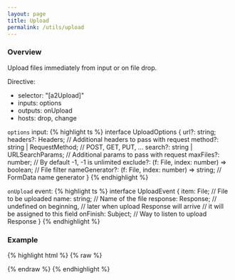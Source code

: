 ```yaml
---
layout: page
title: Upload
permalink: /utils/upload
---
```


### Overview
Upload files immediately from input or on file drop.

Directive:

 - selector: "[a2Upload]"
 - inputs: options
 - outputs: onUpload
 - hosts: drop, change

`options` input:
{% highlight ts %}
interface UploadOptions {
    url?: string;
    headers?: Headers; // Additional headers to pass with request
    method?: string | RequestMethod; // POST, GET, PUT, ...
    search?: string | URLSearchParams; // Additional params to pass with request
    maxFiles?: number; // By default -1, -1 is unlimited
    exclude?: (f: File, index: number) => boolean; // File filter
    nameGenerator?: (f: File, index: number) => string; // FormData name generator
}
{% endhighlight %}

`onUpload` event:
{% highlight ts %}
interface UploadEvent {
    item: File; // File to be uploaded
    name: string; // Name of the file
    response: Response; // undefined on beginning,
                        // later when upload Response will arrive
                        // it will be assigned to this field
    onFinish: Subject<Response>; // Way to listen to upload Response
}
{% endhighlight %}


### Example
{% highlight html %}
{% raw %}

<div
    [a2Upload]="{url: 'https://posttestserver.com/post.php'}"
    (a2OnUpload)="uploads.push($event)">
</div>

{% endraw %}
{% endhighlight %}